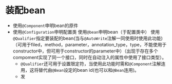 # 装配bean
- 使用`@Component`申明bean的原件
- 使用`@Configuration`申明配置类
使用`@bean`申明bean（于配置类中）
使用`@Qualifier`指定要装配的bean(当与`@AutoWrite`注解一同使用时使用此功能)（可用于filed，method，parameter，annotation_type，type，不能使用于constructor中，但可用于constructor的parameter中）（出现于存在多个compoment实现了同一个接口，同时在自动注入的属性中使用了接口类型）。
	- `@Qualifier`还可用于设置限定符，当使用此功能时需和`@Component`注解连用，这将替代由`@Bean`设定的bean id(也可以和`@Bean`连用)。
	- 发